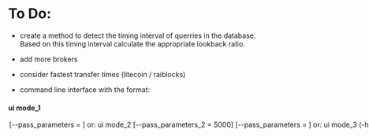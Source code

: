 <h1>To Do:</h1>


- create a method to detect the timing interval of querries in the database. Based on this timing interval calculate the appropriate lookback ratio.

- add more brokers

- consider fastest transfer times (litecoin / raiblocks)

- command line interface with the format:
<h4>
ui mode_1 <option> <option> [--pass_parameters = <variable>]


or:


ui mode_2 <option> [--pass_parameters_2 = 5000] [--pass_parameters = <variable>]
 
 
or:

ui mode_3 (-h | --help | --version)

</h4>
